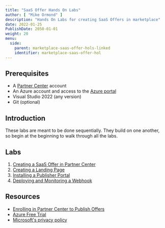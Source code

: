 ```yaml
---
title: "SaaS Offer Hands On Labs"
author: [ "Mike Ormond" ]
description: "Hands On Labs for creating SaaS Offers in marketplace"
date: 2022-01-25
PublishDate: 2050-01-01
weight: 20
menu:
  side:
    parent: marketplace-saas-offer-hols-linked
    identifier: marketplace-saas-offer-hol
---
```


## Prerequisites

* A [Partner Center](https://partner.microsoft.com/dashboard) account
* An Azure account and access to the [Azure portal](https://portal.azure.com/)
* Visual Studio 2022 (any version)
* Git (optional)

## Introduction

These labs are meant to be done sequentially. They build on one another, so begin at the beginning to walk through all the labs.

## Labs

1. [Creating a SaaS Offer in Partner Center](https://github.com/microsoft/Mastering-the-Marketplace/blob/main/saas/labs/lab1-create-pc-offer/README.md)
1. [Creating a Landing Page](https://github.com/microsoft/Mastering-the-Marketplace/blob/main/saas/labs/lab2-create-landing-page/README.md)
1. [Installing a Publisher Portal](https://github.com/microsoft/Mastering-the-Marketplace/blob/main/saas/labs/lab3-install-pub-portal/README.md)
1. [Deploying and Monitoring a Webhook](https://github.com/microsoft/Mastering-the-Marketplace/blob/main/saas/labs/lab4-create-webhook/README.md)

## Resources

* [Enrolling in Partner Center to Publish Offers](../../partnercenter/)
* [Azure Free Trial](https://azure.microsoft.com/free/)
* [Microsoft's privacy policy](https://privacy.microsoft.com/privacystatement)


